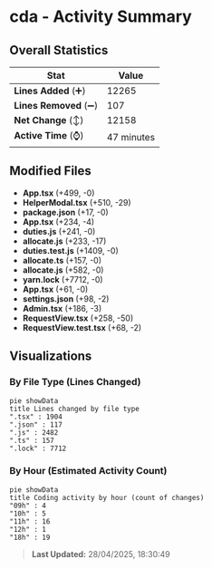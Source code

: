 # cda - Activity Summary 

## Overall Statistics

| Stat                   | Value                                                             |
| ---------------------- | ----------------------------------------------------------------- |
| **Lines Added** (➕)   | 12265                                          |
| **Lines Removed** (➖) | 107                                        |
| **Net Change** (↕)    | 12158                |
| **Active Time** (⌚)   | 47 minutes |


## Modified Files
- **App.tsx** (+499, -0)
- **HelperModal.tsx** (+510, -29)
- **package.json** (+17, -0)
- **App.tsx** (+234, -4)
- **duties.js** (+241, -0)
- **allocate.js** (+233, -17)
- **duties.test.js** (+1409, -0)
- **allocate.ts** (+157, -0)
- **allocate.js** (+582, -0)
- **yarn.lock** (+7712, -0)
- **App.tsx** (+61, -0)
- **settings.json** (+98, -2)
- **Admin.tsx** (+186, -3)
- **RequestView.tsx** (+258, -50)
- **RequestView.test.tsx** (+68, -2)

## Visualizations

### By File Type (Lines Changed)

```mermaid
pie showData
title Lines changed by file type
".tsx" : 1904
".json" : 117
".js" : 2482
".ts" : 157
".lock" : 7712
```

### By Hour (Estimated Activity Count)

```mermaid
pie showData
title Coding activity by hour (count of changes)
"09h" : 4
"10h" : 5
"11h" : 16
"12h" : 1
"18h" : 19
```


> **Last Updated:** 28/04/2025, 18:30:49